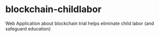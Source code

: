 # blockchain-childlabor
Web Application about blockchain trial helps eliminate child labor (and safeguard education)
